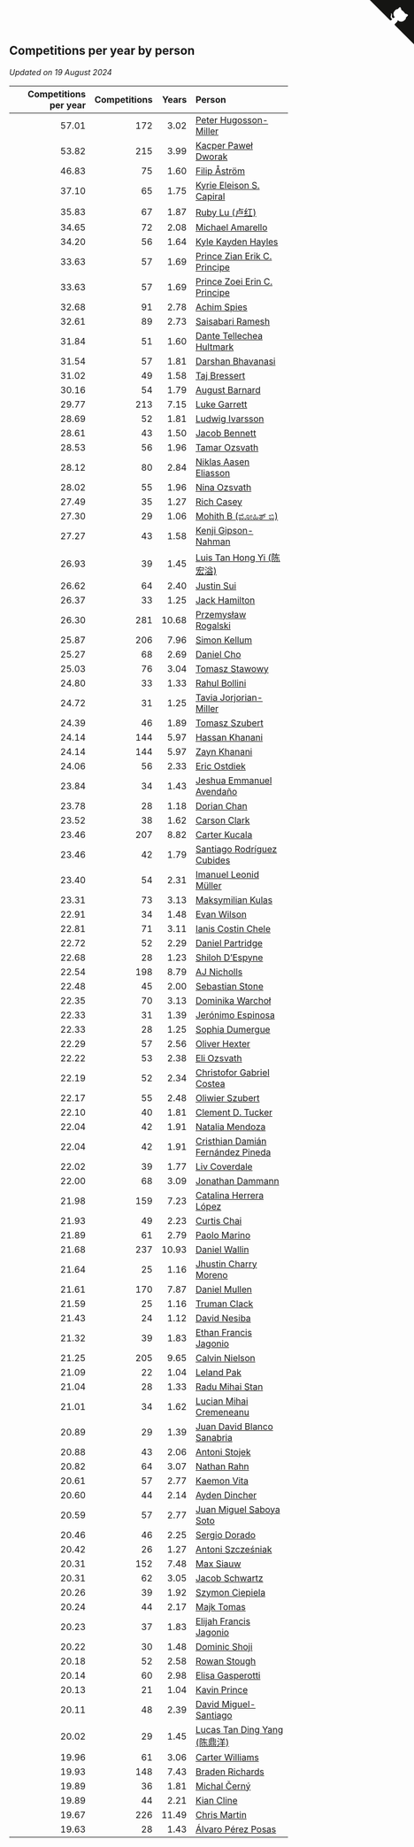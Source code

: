 ## Competitions per year by person

*Updated on 19 August 2024*

| Competitions per year | Competitions | Years | Person |
| ---: | ---: | ---: | :--- |
| 57.01 | 172 | 3.02 | [Peter Hugosson-Miller](https://www.worldcubeassociation.org/persons/2021HUGO01) |
| 53.82 | 215 | 3.99 | [Kacper Paweł Dworak](https://www.worldcubeassociation.org/persons/2020DWOR01) |
| 46.83 | 75 | 1.60 | [Filip Åström](https://www.worldcubeassociation.org/persons/2023ASTR01) |
| 37.10 | 65 | 1.75 | [Kyrie Eleison S. Capiral](https://www.worldcubeassociation.org/persons/2022CAPI02) |
| 35.83 | 67 | 1.87 | [Ruby Lu (卢红)](https://www.worldcubeassociation.org/persons/2022LURU01) |
| 34.65 | 72 | 2.08 | [Michael Amarello](https://www.worldcubeassociation.org/persons/2022AMAR09) |
| 34.20 | 56 | 1.64 | [Kyle Kayden Hayles](https://www.worldcubeassociation.org/persons/2022HAYL02) |
| 33.63 | 57 | 1.69 | [Prince Zian Erik C. Principe](https://www.worldcubeassociation.org/persons/2022PRIN08) |
| 33.63 | 57 | 1.69 | [Prince Zoei Erin C. Principe](https://www.worldcubeassociation.org/persons/2022PRIN09) |
| 32.68 | 91 | 2.78 | [Achim Spies](https://www.worldcubeassociation.org/persons/2021SPIE01) |
| 32.61 | 89 | 2.73 | [Saisabari Ramesh](https://www.worldcubeassociation.org/persons/2021RAME01) |
| 31.84 | 51 | 1.60 | [Dante Tellechea Hultmark](https://www.worldcubeassociation.org/persons/2023HULT01) |
| 31.54 | 57 | 1.81 | [Darshan Bhavanasi](https://www.worldcubeassociation.org/persons/2022BHAV01) |
| 31.02 | 49 | 1.58 | [Taj Bressert](https://www.worldcubeassociation.org/persons/2023BRES01) |
| 30.16 | 54 | 1.79 | [August Barnard](https://www.worldcubeassociation.org/persons/2022BARN21) |
| 29.77 | 213 | 7.15 | [Luke Garrett](https://www.worldcubeassociation.org/persons/2017GARR05) |
| 28.69 | 52 | 1.81 | [Ludwig Ivarsson](https://www.worldcubeassociation.org/persons/2022IVAR01) |
| 28.61 | 43 | 1.50 | [Jacob Bennett](https://www.worldcubeassociation.org/persons/2023BENN04) |
| 28.53 | 56 | 1.96 | [Tamar Ozsvath](https://www.worldcubeassociation.org/persons/2022OZSV04) |
| 28.12 | 80 | 2.84 | [Niklas Aasen Eliasson](https://www.worldcubeassociation.org/persons/2021ELIA01) |
| 28.02 | 55 | 1.96 | [Nina Ozsvath](https://www.worldcubeassociation.org/persons/2022OZSV03) |
| 27.49 | 35 | 1.27 | [Rich Casey](https://www.worldcubeassociation.org/persons/2023CASE06) |
| 27.30 | 29 | 1.06 | [Mohith B (ಮೋಹಿತ್ ಬಿ)](https://www.worldcubeassociation.org/persons/2023BMOH01) |
| 27.27 | 43 | 1.58 | [Kenji Gipson-Nahman](https://www.worldcubeassociation.org/persons/2023GIPS01) |
| 26.93 | 39 | 1.45 | [Luis Tan Hong Yi (陈宏溢)](https://www.worldcubeassociation.org/persons/2023YILU01) |
| 26.62 | 64 | 2.40 | [Justin Sui](https://www.worldcubeassociation.org/persons/2022SUIJ01) |
| 26.37 | 33 | 1.25 | [Jack Hamilton](https://www.worldcubeassociation.org/persons/2023HAMI08) |
| 26.30 | 281 | 10.68 | [Przemysław Rogalski](https://www.worldcubeassociation.org/persons/2013ROGA02) |
| 25.87 | 206 | 7.96 | [Simon Kellum](https://www.worldcubeassociation.org/persons/2016KELL12) |
| 25.27 | 68 | 2.69 | [Daniel Cho](https://www.worldcubeassociation.org/persons/2021CHOD01) |
| 25.03 | 76 | 3.04 | [Tomasz Stawowy](https://www.worldcubeassociation.org/persons/2021STAW01) |
| 24.80 | 33 | 1.33 | [Rahul Bollini](https://www.worldcubeassociation.org/persons/2023BOLL01) |
| 24.72 | 31 | 1.25 | [Tavia Jorjorian-Miller](https://www.worldcubeassociation.org/persons/2023JORJ01) |
| 24.39 | 46 | 1.89 | [Tomasz Szubert](https://www.worldcubeassociation.org/persons/2022SZUB02) |
| 24.14 | 144 | 5.97 | [Hassan Khanani](https://www.worldcubeassociation.org/persons/2018KHAN26) |
| 24.14 | 144 | 5.97 | [Zayn Khanani](https://www.worldcubeassociation.org/persons/2018KHAN28) |
| 24.06 | 56 | 2.33 | [Eric Ostdiek](https://www.worldcubeassociation.org/persons/2022OSTD01) |
| 23.84 | 34 | 1.43 | [Jeshua Emmanuel Avendaño](https://www.worldcubeassociation.org/persons/2023AVEN01) |
| 23.78 | 28 | 1.18 | [Dorian Chan](https://www.worldcubeassociation.org/persons/2023DORI01) |
| 23.52 | 38 | 1.62 | [Carson Clark](https://www.worldcubeassociation.org/persons/2023CLAR02) |
| 23.46 | 207 | 8.82 | [Carter Kucala](https://www.worldcubeassociation.org/persons/2015KUCA01) |
| 23.46 | 42 | 1.79 | [Santiago Rodríguez Cubides](https://www.worldcubeassociation.org/persons/2022CUBI01) |
| 23.40 | 54 | 2.31 | [Imanuel Leonid Müller](https://www.worldcubeassociation.org/persons/2022MULL02) |
| 23.31 | 73 | 3.13 | [Maksymilian Kulas](https://www.worldcubeassociation.org/persons/2021KULA02) |
| 22.91 | 34 | 1.48 | [Evan Wilson](https://www.worldcubeassociation.org/persons/2023WILS11) |
| 22.81 | 71 | 3.11 | [Ianis Costin Chele](https://www.worldcubeassociation.org/persons/2021CHEL01) |
| 22.72 | 52 | 2.29 | [Daniel Partridge](https://www.worldcubeassociation.org/persons/2022PART02) |
| 22.68 | 28 | 1.23 | [Shiloh D’Espyne](https://www.worldcubeassociation.org/persons/2023DESP01) |
| 22.54 | 198 | 8.79 | [AJ Nicholls](https://www.worldcubeassociation.org/persons/2015NICH04) |
| 22.48 | 45 | 2.00 | [Sebastian Stone](https://www.worldcubeassociation.org/persons/2022STON09) |
| 22.35 | 70 | 3.13 | [Dominika Warchoł](https://www.worldcubeassociation.org/persons/2021WARC01) |
| 22.33 | 31 | 1.39 | [Jerónimo Espinosa](https://www.worldcubeassociation.org/persons/2023ESPI07) |
| 22.33 | 28 | 1.25 | [Sophia Dumergue](https://www.worldcubeassociation.org/persons/2023DUME02) |
| 22.29 | 57 | 2.56 | [Oliver Hexter](https://www.worldcubeassociation.org/persons/2022HEXT01) |
| 22.22 | 53 | 2.38 | [Eli Ozsvath](https://www.worldcubeassociation.org/persons/2022OZSV01) |
| 22.19 | 52 | 2.34 | [Christofor Gabriel Costea](https://www.worldcubeassociation.org/persons/2022COST03) |
| 22.17 | 55 | 2.48 | [Oliwier Szubert](https://www.worldcubeassociation.org/persons/2022SZUB01) |
| 22.10 | 40 | 1.81 | [Clement D. Tucker](https://www.worldcubeassociation.org/persons/2022TUCK09) |
| 22.04 | 42 | 1.91 | [Natalia Mendoza](https://www.worldcubeassociation.org/persons/2022MEND24) |
| 22.04 | 42 | 1.91 | [Cristhian Damián Fernández Pineda](https://www.worldcubeassociation.org/persons/2022PINE05) |
| 22.02 | 39 | 1.77 | [Liv Coverdale](https://www.worldcubeassociation.org/persons/2022COVE02) |
| 22.00 | 68 | 3.09 | [Jonathan Dammann](https://www.worldcubeassociation.org/persons/2021DAMM01) |
| 21.98 | 159 | 7.23 | [Catalina Herrera López](https://www.worldcubeassociation.org/persons/2017LOPE31) |
| 21.93 | 49 | 2.23 | [Curtis Chai](https://www.worldcubeassociation.org/persons/2022CHAI02) |
| 21.89 | 61 | 2.79 | [Paolo Marino](https://www.worldcubeassociation.org/persons/2021MARI04) |
| 21.68 | 237 | 10.93 | [Daniel Wallin](https://www.worldcubeassociation.org/persons/2013WALL03) |
| 21.64 | 25 | 1.16 | [Jhustin Charry Moreno](https://www.worldcubeassociation.org/persons/2023MORE20) |
| 21.61 | 170 | 7.87 | [Daniel Mullen](https://www.worldcubeassociation.org/persons/2016MULL04) |
| 21.59 | 25 | 1.16 | [Truman Clack](https://www.worldcubeassociation.org/persons/2023CLAC02) |
| 21.43 | 24 | 1.12 | [David Nesiba](https://www.worldcubeassociation.org/persons/2023NESI01) |
| 21.32 | 39 | 1.83 | [Ethan Francis Jagonio](https://www.worldcubeassociation.org/persons/2022JAGO03) |
| 21.25 | 205 | 9.65 | [Calvin Nielson](https://www.worldcubeassociation.org/persons/2014NIEL03) |
| 21.09 | 22 | 1.04 | [Leland Pak](https://www.worldcubeassociation.org/persons/2023PAKL02) |
| 21.04 | 28 | 1.33 | [Radu Mihai Stan](https://www.worldcubeassociation.org/persons/2023STAN09) |
| 21.01 | 34 | 1.62 | [Lucian Mihai Cremeneanu](https://www.worldcubeassociation.org/persons/2023CREM01) |
| 20.89 | 29 | 1.39 | [Juan David Blanco Sanabria](https://www.worldcubeassociation.org/persons/2023SANA04) |
| 20.88 | 43 | 2.06 | [Antoni Stojek](https://www.worldcubeassociation.org/persons/2022STOJ03) |
| 20.82 | 64 | 3.07 | [Nathan Rahn](https://www.worldcubeassociation.org/persons/2021RAHN01) |
| 20.61 | 57 | 2.77 | [Kaemon Vita](https://www.worldcubeassociation.org/persons/2021VITA01) |
| 20.60 | 44 | 2.14 | [Ayden Dincher](https://www.worldcubeassociation.org/persons/2022DINC01) |
| 20.59 | 57 | 2.77 | [Juan Miguel Saboya Soto](https://www.worldcubeassociation.org/persons/2021SOTO01) |
| 20.46 | 46 | 2.25 | [Sergio Dorado](https://www.worldcubeassociation.org/persons/2022CORR05) |
| 20.42 | 26 | 1.27 | [Antoni Szcześniak](https://www.worldcubeassociation.org/persons/2023SZCZ04) |
| 20.31 | 152 | 7.48 | [Max Siauw](https://www.worldcubeassociation.org/persons/2017SIAU02) |
| 20.31 | 62 | 3.05 | [Jacob Schwartz](https://www.worldcubeassociation.org/persons/2021SCHW01) |
| 20.26 | 39 | 1.92 | [Szymon Ciepiela](https://www.worldcubeassociation.org/persons/2022CIEP01) |
| 20.24 | 44 | 2.17 | [Majk Tomas](https://www.worldcubeassociation.org/persons/2022TOMA05) |
| 20.23 | 37 | 1.83 | [Elijah Francis Jagonio](https://www.worldcubeassociation.org/persons/2022JAGO02) |
| 20.22 | 30 | 1.48 | [Dominic Shoji](https://www.worldcubeassociation.org/persons/2023SHOJ01) |
| 20.18 | 52 | 2.58 | [Rowan Stough](https://www.worldcubeassociation.org/persons/2022STOU01) |
| 20.14 | 60 | 2.98 | [Elisa Gasperotti](https://www.worldcubeassociation.org/persons/2021GASP01) |
| 20.13 | 21 | 1.04 | [Kavin Prince](https://www.worldcubeassociation.org/persons/2023PRIN02) |
| 20.11 | 48 | 2.39 | [David Miguel-Santiago](https://www.worldcubeassociation.org/persons/2022MIGU02) |
| 20.02 | 29 | 1.45 | [Lucas Tan Ding Yang (陈鼎洋)](https://www.worldcubeassociation.org/persons/2023YANG10) |
| 19.96 | 61 | 3.06 | [Carter Williams](https://www.worldcubeassociation.org/persons/2021WILL06) |
| 19.93 | 148 | 7.43 | [Braden Richards](https://www.worldcubeassociation.org/persons/2017RICH02) |
| 19.89 | 36 | 1.81 | [Michal Černý](https://www.worldcubeassociation.org/persons/2022CERN03) |
| 19.89 | 44 | 2.21 | [Kian Cline](https://www.worldcubeassociation.org/persons/2022CLIN01) |
| 19.67 | 226 | 11.49 | [Chris Martin](https://www.worldcubeassociation.org/persons/2013MART03) |
| 19.63 | 28 | 1.43 | [Álvaro Pérez Posas](https://www.worldcubeassociation.org/persons/2023POSA01) |


<a href="https://github.com/jonatanklosko/wca_statistics" class="github-corner" aria-label="View source on Github"><svg width="80" height="80" viewBox="0 0 250 250" style="fill:#151513; color:#fff; position: absolute; top: 0; border: 0; right: 0;" aria-hidden="true"><path d="M0,0 L115,115 L130,115 L142,142 L250,250 L250,0 Z"></path><path d="M128.3,109.0 C113.8,99.7 119.0,89.6 119.0,89.6 C122.0,82.7 120.5,78.6 120.5,78.6 C119.2,72.0 123.4,76.3 123.4,76.3 C127.3,80.9 125.5,87.3 125.5,87.3 C122.9,97.6 130.6,101.9 134.4,103.2" fill="currentColor" style="transform-origin: 130px 106px;" class="octo-arm"></path><path d="M115.0,115.0 C114.9,115.1 118.7,116.5 119.8,115.4 L133.7,101.6 C136.9,99.2 139.9,98.4 142.2,98.6 C133.8,88.0 127.5,74.4 143.8,58.0 C148.5,53.4 154.0,51.2 159.7,51.0 C160.3,49.4 163.2,43.6 171.4,40.1 C171.4,40.1 176.1,42.5 178.8,56.2 C183.1,58.6 187.2,61.8 190.9,65.4 C194.5,69.0 197.7,73.2 200.1,77.6 C213.8,80.2 216.3,84.9 216.3,84.9 C212.7,93.1 206.9,96.0 205.4,96.6 C205.1,102.4 203.0,107.8 198.3,112.5 C181.9,128.9 168.3,122.5 157.7,114.1 C157.9,116.9 156.7,120.9 152.7,124.9 L141.0,136.5 C139.8,137.7 141.6,141.9 141.8,141.8 Z" fill="currentColor" class="octo-body"></path></svg></a><style>.github-corner:hover .octo-arm{animation:octocat-wave 560ms ease-in-out}@keyframes octocat-wave{0%,100%{transform:rotate(0)}20%,60%{transform:rotate(-25deg)}40%,80%{transform:rotate(10deg)}}@media (max-width:500px){.github-corner:hover .octo-arm{animation:none}.github-corner .octo-arm{animation:octocat-wave 560ms ease-in-out}}</style>
